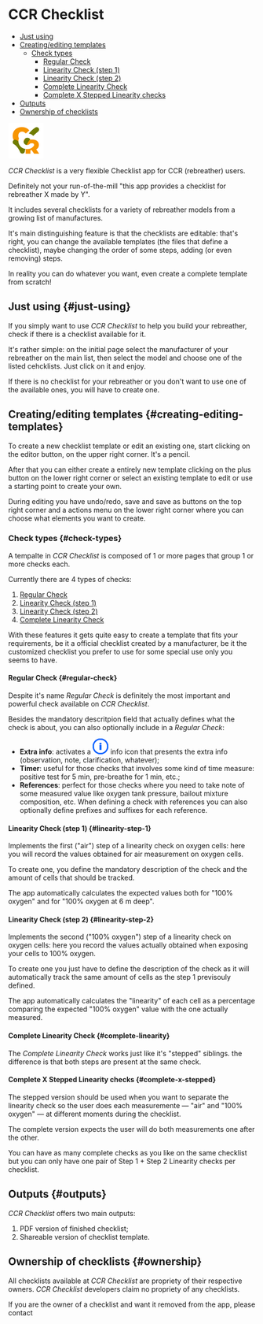 # CCR Checklist

* [Just using](#just-using)
* [Creating/editing templates](#creating-editing-templates)
    * [Check types](#check-types)
        * [Regular Check](#regular-check)
        * [Linearity Check (step 1)](#linearity-step-1)
        * [Linearity Check (step 2)](#linearity-step-2)
        * [Complete Linearity Check](#complete-linearity)
        * [Complete X Stepped Linearity checks](#complete-x-stepped)
* [Outputs](#outputs)
* [Ownership of checklists](#ownership)

![CCR Checklist logo](./aux/app_icon/ccrchecklist.png)

_CCR Checklist_ is a very flexible Checklist app for CCR (rebreather) users.

Definitely not your run-of-the-mill "this app provides a checklist for rebreather X made by Y".

It includes several checklists for a variety of rebreather models from a growing list of manufactures.

It's main distinguishing feature is that the checklists are editable: that's right, you can change the available templates (the files that define a checklist), maybe changing the order of some steps, adding (or even removing) steps.

In reality you can do whatever you want, even create a complete template from scratch!

## Just using {#just-using}

If you simply want to use _CCR Checklist_ to help you build your rebreather, check if there is a checklist available for it.

It's rather simple: on the initial page select the manufacturer of your rebreather on the main list, then select the model and choose one of the listed cehcklists. Just click on it and enjoy.

If there is no checklist for your rebreather or you don't want to use one of the available ones, you will have to create one.

## Creating/editing templates {#creating-editing-templates}

To create a new checklist template or edit an existing one, start clicking on the editor button, on the upper right corner. It's a pencil.

After that you can either create a entirely new template clicking on the plus button on the lower right corner or select an existing template to edit or use a starting point to create your own.

During editing you have undo/redo, save and save as buttons on the top right corner and a actions menu on the lower right corner where you can choose what elements you want to create.

### Check types {#check-types}

A tempalte in _CCR Checklist_ is composed of 1 or more pages that group 1 or more checks each.

Currently there are 4 types of checks:

1. [Regular Check](#regular-check)
2. [Linearity Check (step 1)](#linearity-step-1)
3. [Linearity Check (step 2)](#linearity-step-2)
4. [Complete Linearity Check](#complete-linearity)

With these features it gets quite easy to create a template that fits your requirements, be it a official checklist created by a manufacturer, be it the customized checklist you prefer to use for some special use only you seems to have.

#### Regular Check {#regular-check}

Despite it's name _Regular Check_ is definitely the most important and powerful check available on _CCR Checklist_.

Besides the mandatory descritpion field that actually defines what the check is about, you can also optionally include in a _Regular Check_:

* __Extra info__: activates a ![blue info icon](./aux/images/info.png) info icon that presents the extra info (observation, note, clarification, whatever);
* __Timer__: useful for those checks that involves some kind of time measure: positive test for 5 min, pre-breathe for 1 min, etc.;
* __References__: perfect for those checks where you need to take note of some measured value like oxygen tank pressure, bailout mixture composition, etc. When defining a check with references you can also optionally define prefixes and suffixes for each reference.

#### Linearity Check (step 1) {#linearity-step-1}

Implements the first ("air") step of a linearity check on oxygen cells: here you will record the values obtained for air measurement on oxygen cells.

To create one, you define the mandatory description of the check and the amount of cells that should be tracked.

The app automatically calculates the expected values both for "100% oxygen" and for "100% oxygen at 6 m deep".

#### Linearity Check (step 2) {#linearity-step-2}

Implements the second ("100% oxygen") step of a linearity check on oxygen cells: here you record the values actually obtained when exposing your cells to 100% oxygen.

To create one you just have to define the description of the check as it will automatically track the same amount of cells as the step 1 previsouly defined.

The app automatically calculates the "linearity" of each cell as a percentage comparing the expected "100% oxygen" value with the one actually measured.

#### Complete Linearity Check {#complete-linearity}

The _Complete Linearity Check_ works just like it's "stepped" siblings. the difference is that both steps are present at the same check.

#### Complete X Stepped Linearity checks {#complete-x-stepped}

The stepped version should be used when you want to separate the linearity check so the user does each measuremente &mdash; "air" and "100% oxygen" &mdash; at different moments during the checklist.

The complete version expects the user will do both measurements one after the other.

You can have as many complete checks as you like on the same checklist but you can only have one pair of Step 1 + Step 2 Linearity checks per checklist.

## Outputs {#outputs}

_CCR Checklist_ offers two main outputs:

1. PDF version of finished checklist;
2. Shareable version of checklist template.

## Ownership of checklists {#ownership}

All checklists available at _CCR Checklist_ are propriety of their respective owners. _CCR Checklist_ developers claim no propriety of any checklists.

If you are the owner of a checklist and want it removed from the app, please contact
